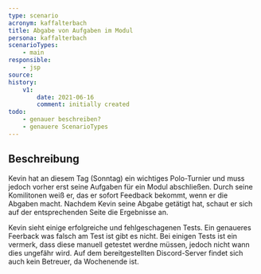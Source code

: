 ```yaml
---
type: scenario
acronym: kaffalterbach
title: Abgabe von Aufgaben im Modul
persona: kaffalterbach
scenarioTypes: 
    - main
responsible: 
    - jsp
source: 
history:
    v1:
        date: 2021-06-16
        comment: initially created
todo: 
    - genauer beschreiben?
    - genauere ScenarioTypes
---
```


## Beschreibung

Kevin hat an diesem Tag (Sonntag) ein wichtiges Polo-Turnier und muss jedoch vorher erst seine Aufgaben für ein Modul abschließen.
Durch seine Komilitonen weiß er, das er sofort Feedback bekommt, wenn er die Abgaben macht. 
Nachdem Kevin seine Abgabe getätigt hat, schaut er sich auf der entsprechenden Seite die Ergebnisse an.

Kevin sieht einige erfolgreiche und fehlgeschagenen Tests. Ein genaueres Feerback was falsch am Test ist gibt es nicht. 
Bei einigen Tests ist ein vermerk, dass diese manuell getestet werdne müssen, jedoch nicht wann dies ungefähr wird.
Auf dem bereitgestellten Discord-Server findet sich auch kein Betreuer, da Wochenende ist.
